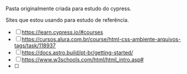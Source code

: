 Pasta originalmente criada para estudo do cypress.

Sites que estou usando para estudo de referência.

- [ ] https://learn.cypress.io/#courses
- [ ] https://cursos.alura.com.br/course/html-css-ambiente-arquivos-tags/task/118937
- [ ] https://docs.astro.build/pt-br/getting-started/
- [ ] https://www.w3schools.com/html/html_intro.asp#
- [ ] 
